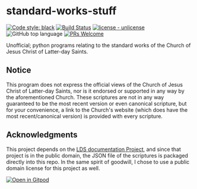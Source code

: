 # standard-works-stuff
[![Code style: black](https://img.shields.io/badge/code%20style-black-000000.svg)](https://github.com/ambv/black) [![Build Status](https://travis-ci.org/extremepayne/standard-works-stuff.svg?branch=master)](https://travis-ci.org/extremepayne/standard-works-stuff) [![license - unlicense](https://img.shields.io/badge/license-unlicense-blue)](https://unlicense.org/) ![GitHub top language](https://img.shields.io/github/languages/top/extremepayne/HighScor.svg) [![PRs Welcome](https://img.shields.io/badge/PRs-welcome-brightgreen.svg)](http://makeapullrequest.com)

Unofficial; python programs relating to the standard works of the Church of Jesus Christ of Latter-day Saints.

## Notice
This program does not express the official views of the Church of Jesus Christ of Latter-day Saints, nor is it endorsed or supported in any way by the aforementioned Church. These scriptures are not in any way guaranteed to be the most recent version or even canonical scripture, but for your convenience, a link to the Church's website (which does have the most recent/canonical version) is provided with every scripture.

## Acknowledgments
This project depends on the [LDS documentation Project](https://github.com/mormon-documentation-project/lds-scriptures), and since that project is in the public domain, the JSON file of the scriptures is packaged directly into this repo. In the same spirit of goodwill, I chose to use a public domain license for this project as well.

[![Open in Gitpod](https://gitpod.io/button/open-in-gitpod.svg)](https://gitpod.io/#https://github.com/extremepayne/standard-works-stuff)
